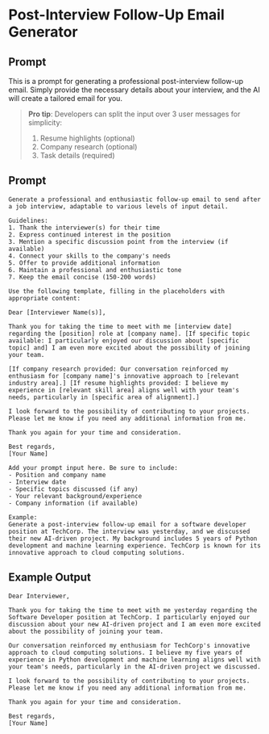 # Post-Interview Follow-Up Email Generator

## Prompt
This is a prompt for generating a professional post-interview follow-up email. Simply provide the necessary details about your interview, and the AI will create a tailored email for you.

> **Pro tip**: Developers can split the input over 3 user messages for simplicity:
> 1. Resume highlights (optional)
> 2. Company research (optional)
> 3. Task details (required)

## Prompt
```plaintext
Generate a professional and enthusiastic follow-up email to send after a job interview, adaptable to various levels of input detail.

Guidelines:
1. Thank the interviewer(s) for their time
2. Express continued interest in the position
3. Mention a specific discussion point from the interview (if available)
4. Connect your skills to the company's needs
5. Offer to provide additional information
6. Maintain a professional and enthusiastic tone
7. Keep the email concise (150-200 words)

Use the following template, filling in the placeholders with appropriate content:

Dear [Interviewer Name(s)],

Thank you for taking the time to meet with me [interview date] regarding the [position] role at [company name]. [If specific topic available: I particularly enjoyed our discussion about [specific topic] and] I am even more excited about the possibility of joining your team.

[If company research provided: Our conversation reinforced my enthusiasm for [company name]'s innovative approach to [relevant industry area].] [If resume highlights provided: I believe my experience in [relevant skill area] aligns well with your team's needs, particularly in [specific area of alignment].]

I look forward to the possibility of contributing to your projects. Please let me know if you need any additional information from me.

Thank you again for your time and consideration.

Best regards,
[Your Name]

Add your prompt input here. Be sure to include:
- Position and company name
- Interview date
- Specific topics discussed (if any)
- Your relevant background/experience
- Company information (if available)

Example:
Generate a post-interview follow-up email for a software developer position at TechCorp. The interview was yesterday, and we discussed their new AI-driven project. My background includes 5 years of Python development and machine learning experience. TechCorp is known for its innovative approach to cloud computing solutions.
```

## Example Output
```plaintext
Dear Interviewer,

Thank you for taking the time to meet with me yesterday regarding the Software Developer position at TechCorp. I particularly enjoyed our discussion about your new AI-driven project and I am even more excited about the possibility of joining your team.

Our conversation reinforced my enthusiasm for TechCorp's innovative approach to cloud computing solutions. I believe my five years of experience in Python development and machine learning aligns well with your team's needs, particularly in the AI-driven project we discussed.

I look forward to the possibility of contributing to your projects. Please let me know if you need any additional information from me.

Thank you again for your time and consideration.

Best regards,
[Your Name]
```
